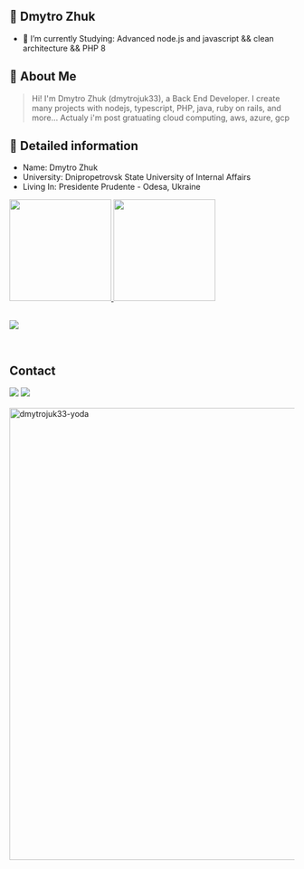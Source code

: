 ## 👾 Dmytro Zhuk

<!--
**dmytrojuk33/dmytrojuk33** is a ✨ _special_ ✨ repository because its `README.md` (this file) appears on your GitHub profile. -->

- 🔭 I’m currently Studying: Advanced node.js and javascript  && clean architecture  && PHP 8

## 📓 About Me

> Hi! I'm Dmytro Zhuk (dmytrojuk33), a Back End Developer. I create many projects with nodejs, typescript, PHP, java, ruby on rails, and more... Actualy i'm post gratuating cloud computing, aws, azure, gcp

## :notebook_with_decorative_cover: Detailed information

- Name: Dmytro Zhuk
- University: Dnipropetrovsk State University of Internal Affairs
- Living In: Presidente Prudente - Odesa, Ukraine

<div>
  <a href="https://github.com/dmytrojuk33">
  <img height="180em" src="https://github-readme-stats.vercel.app/api?username=sylvn001&show_icons=true&theme=dracula&include_all_commits=true&count_private=true"/>
  <img height="180em" src="https://github-readme-stats.vercel.app/api/top-langs/?username=sylvn001&layout=compact&langs_count=16&theme=dracula"/>
</div>
    
<br>

<p>
  <a href="https://skillicons.dev">
    <img src="https://skillicons.dev/icons?i=nodejs,js,typescript,nest,vue,nuxtjs,jest,react,angular,yarn,bun,ruby,rails,redis,php,laravel,java,spring,cs,python,golang,rust,dotnet,linux,aws,azure,git,kubernetes,docker,postgres,mongodb,mysql,neovim,vscode" />
  </a>
</p>
  
<br>

## Contact
<div> 
  <a href = "mailto:dmytrojuk33@gmail.com"><img src="https://img.shields.io/badge/-Gmail-%23333?style=for-the-badge&logo=gmail&logoColor=white" target="_blank"></a>
  <a href="https://www.linkedin.com/in/dmytro-zhuk-a8782a2b6/" target="_blank"><img src="https://img.shields.io/badge/-LinkedIn-%230077B5?style=for-the-badge&logo=linkedin&logoColor=white" target="_blank"></a> 
</div>

<br>

  <!--<img align="right" alt="dmytrojuk33-yoda" src="https://64.media.tumblr.com/bb08dc6547da56fba032174060c17f1c/64b85f8f37398df1-1c/s540x810/44aab92b37cc2e916058cae4115757545fa853c7.gifv"> !-->
  <img align="left" alt="dmytrojuk33-yoda" width="800" src="https://media1.tenor.com/m/YjyN4su14BkAAAAC/persona-futaba.gif">
  
</div>

